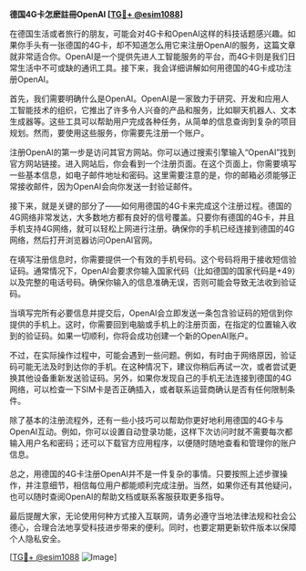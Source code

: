 **德国4G卡怎麽註冊OpenAI [[TG💪+ @esim1088](https://t.me/s/esim1088)]**

在德国生活或者旅行的朋友，可能会对4G卡和OpenAI这样的科技话题感兴趣。如果你手头有一张德国的4G卡，却不知道怎么用它来注册OpenAI的服务，这篇文章就非常适合你。OpenAI是一个提供先进人工智能服务的平台，而4G卡则是我们日常生活中不可或缺的通讯工具。接下来，我会详细讲解如何用德国的4G卡成功注册OpenAI。

首先，我们需要明确什么是OpenAI。OpenAI是一家致力于研究、开发和应用人工智能技术的组织，它推出了许多令人兴奋的产品和服务，比如聊天机器人、文本生成器等。这些工具可以帮助用户完成各种任务，从简单的信息查询到复杂的项目规划。然而，要使用这些服务，你需要先注册一个账户。

注册OpenAI的第一步是访问其官方网站。你可以通过搜索引擎输入“OpenAI”找到官方网站链接。进入网站后，你会看到一个注册页面。在这个页面上，你需要填写一些基本信息，如电子邮件地址和密码。这里需要注意的是，你的邮箱必须能够正常接收邮件，因为OpenAI会向你发送一封验证邮件。

接下来，就是关键的部分了——如何用德国的4G卡来完成这个注册过程。德国的4G网络非常发达，大多数地方都有良好的信号覆盖。只要你有德国的4G卡，并且手机支持4G网络，就可以轻松上网进行注册。确保你的手机已经连接到德国的4G网络，然后打开浏览器访问OpenAI官网。

在填写注册信息时，你需要提供一个有效的手机号码。这个号码将用于接收短信验证码。通常情况下，OpenAI会要求你输入国家代码（比如德国的国家代码是+49）以及完整的电话号码。确保你输入的信息准确无误，否则可能会导致无法收到验证码。

当填写完所有必要信息并提交后，OpenAI会立即发送一条包含验证码的短信到你提供的手机上。这时，你需要回到电脑或手机上的注册页面，在指定的位置输入收到的验证码。如果一切顺利，你将会成功创建一个新的OpenAI账户。

不过，在实际操作过程中，可能会遇到一些问题。例如，有时由于网络原因，验证码可能无法及时到达你的手机。在这种情况下，建议你稍后再试一次，或者尝试更换其他设备重新发送验证码。另外，如果你发现自己的手机无法连接到德国的4G网络，可以检查一下SIM卡是否正确插入，或者联系运营商确认是否有任何限制条件。

除了基本的注册流程外，还有一些小技巧可以帮助你更好地利用德国的4G卡与OpenAI互动。例如，你可以设置自动登录功能，这样下次访问时就不需要每次都输入用户名和密码；还可以下载官方应用程序，以便随时随地查看和管理你的账户信息。

总之，用德国的4G卡注册OpenAI并不是一件复杂的事情。只要按照上述步骤操作，并注意细节，相信每位用户都能顺利完成注册。当然，如果你还有其他疑问，也可以随时查阅OpenAI的帮助文档或联系客服获取更多指导。

最后提醒大家，无论使用何种方式接入互联网，请务必遵守当地法律法规和社会公德心，合理合法地享受科技进步带来的便利。同时，也要定期更新软件版本以保障个人隐私安全。

[[TG💪+ @esim1088](https://t.me/s/esim1088) ![Image](https://i.postimg.cc/4NQfJmqS/Snipaste-2025-05-13-00-14-12.png)]